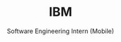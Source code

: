 ---
title: "IBM"
image_src: /work/ibm.svg
subtitle: "Software Engineering Intern (Mobile)"
start_date: 2014-01-04 00:00:00
end_date: 2014-04-28 00:00:00
description: "Mobile and AngularJS Web experimentation with iBeacons."
---